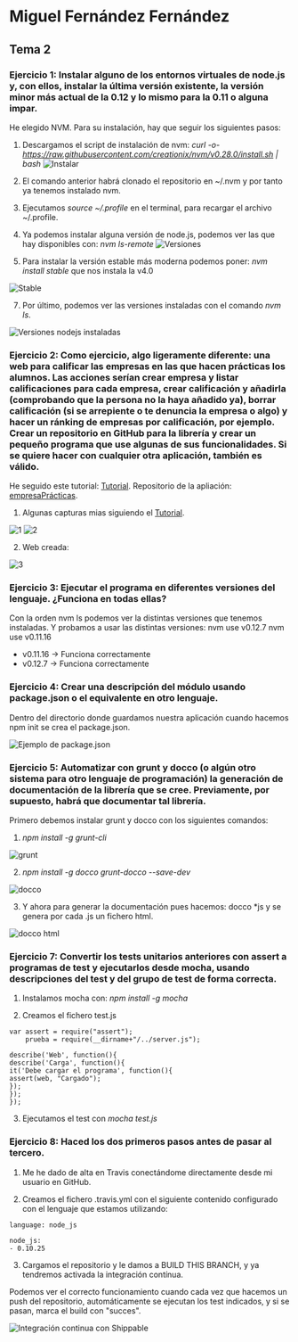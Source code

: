 # Miguel Fernández Fernández
## Tema 2
### Ejercicio 1: Instalar alguno de los entornos virtuales de node.js y, con ellos, instalar la última versión existente, la versión minor más actual de la 0.12 y lo mismo para la 0.11 o alguna impar.

He elegido NVM. Para su instalación, hay que seguir los siguientes pasos:

1. Descargamos el script de instalación de nvm: *curl -o- https://raw.githubusercontent.com/creationix/nvm/v0.28.0/install.sh | bash*
![Instalar](http://i1379.photobucket.com/albums/ah138/migueib17/11_zpso9kxcphc.png)

2. El comando anterior habrá clonado el repositorio en ~/.nvm y por tanto ya tenemos instalado nvm. 

3. Ejecutamos *source ~/.profile* en el terminal, para recargar el archivo ~/.profile.

4. Ya podemos instalar alguna versión de node.js, podemos ver las que hay disponibles con: *nvm ls-remote*
![Versiones](http://i1379.photobucket.com/albums/ah138/migueib17/12_zps0ef021vn.png)

5. Para instalar la versión estable más moderna podemos poner: *nvm install stable* que nos instala la v4.0

![Stable](http://i1379.photobucket.com/albums/ah138/migueib17/13_zpsjchoozgs.png)

7. Por último, podemos ver las versiones instaladas con el comando *nvm ls*.

![Versiones nodejs instaladas](http://i1379.photobucket.com/albums/ah138/migueib17/14_zps7z2hfp87.png)

### Ejercicio 2: Como ejercicio, algo ligeramente diferente: una web para calificar las empresas en las que hacen prácticas los alumnos. Las acciones serían crear empresa y listar calificaciones para cada empresa, crear calificación y añadirla (comprobando que la persona no la haya añadido ya), borrar calificación (si se arrepiente o te denuncia la empresa o algo) y hacer un ránking de empresas por calificación, por ejemplo. Crear un repositorio en GitHub para la librería y crear un pequeño programa que use algunas de sus funcionalidades. Si se quiere hacer con cualquier otra aplicación, también es válido.

He seguido este tutorial:
[Tutorial](http://codehero.co/nodejs-y-express-instalacion-e-iniciacion/).
Repositorio de la apliación: [empresaPrácticas](https://github.com/migueib17/empresaPracticas).

1. Algunas capturas mias siguiendo el [Tutorial](http://codehero.co/nodejs-y-express-instalacion-e-iniciacion/).

![1](http://i1379.photobucket.com/albums/ah138/migueib17/21_zpsks3tcuox.png)
![2](http://i1379.photobucket.com/albums/ah138/migueib17/22_zpsf3lehdsp.png)

2. Web creada:

![3](http://i1379.photobucket.com/albums/ah138/migueib17/23_zpsnqfgwboo.png)


### Ejercicio 3: Ejecutar el programa en diferentes versiones del lenguaje. ¿Funciona en todas ellas?

Con la orden nvm ls podemos ver la distintas versiones que tenemos instaladas. Y probamos a usar las distintas versiones:
        nvm use v0.12.7
        nvm use v0.11.16

- v0.11.16 -> Funciona correctamente
- v0.12.7 -> Funciona correctamente


### Ejercicio 4: Crear una descripción del módulo usando package.json o el equivalente en otro lenguaje.

Dentro del directorio donde guardamos nuestra aplicación cuando hacemos npm init se crea el package.json.

![Ejemplo de package.json](http://i1379.photobucket.com/albums/ah138/migueib17/24_zps3ouwcfmj.png)

### Ejercicio 5: Automatizar con grunt y docco (o algún otro sistema para otro lenguaje de programación) la generación de documentación de la librería que se cree. Previamente, por supuesto, habrá que documentar tal librería.

Primero debemos instalar grunt y docco con los siguientes comandos:

1. *npm install -g grunt-cli*

![grunt](http://i1379.photobucket.com/albums/ah138/migueib17/33_zpsa5y9olub.png)

2. *npm install -g docco grunt-docco --save-dev*

![docco](http://i1379.photobucket.com/albums/ah138/migueib17/34_zpsf4il8cqj.png)

3. Y ahora para generar la documentación pues hacemos: docco *js y se genera por cada .js un fichero html.

![docco html](http://i1379.photobucket.com/albums/ah138/migueib17/35_zpsdcvisqol.png)

### Ejercicio 7: Convertir los tests unitarios anteriores con assert a programas de test y ejecutarlos desde mocha, usando descripciones del test y del grupo de test de forma correcta.


1. Instalamos mocha con: *npm install -g mocha*

2. Creamos el fichero test.js

````
var assert = require("assert");
    prueba = require(__dirname+"/../server.js");

describe('Web', function(){
describe('Carga', function(){
it('Debe cargar el programa', function(){
assert(web, "Cargado");
});
});
});

````
3. Ejecutamos el test con *mocha test.js*




### Ejercicio 8: Haced los dos primeros pasos antes de pasar al tercero.

1. Me he dado de alta en Travis conectándome directamente desde mi usuario en GitHub.

2. Creamos el fichero .travis.yml con el siguiente contenido configurado con el lenguaje que estamos utilizando:

````
language: node_js

node_js:
- 0.10.25

 ````
 
3. Cargamos el repositorio y le damos a BUILD THIS BRANCH, y ya tendremos activada la integración contínua.

Podemos ver el correcto funcionamiento cuando cada vez que hacemos un push del repositorio, automáticamente se ejecutan los test indicados, y si se pasan, marca el build con "succes".

![Integración continua con Shippable](http://i1379.photobucket.com/albums/ah138/migueib17/40_zpsdfjzyvwg.png)
